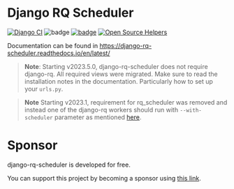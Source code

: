 Django RQ Scheduler
===================
[![Django CI](https://github.com/dsoftwareinc/django-rq-scheduler/actions/workflows/test.yml/badge.svg)](https://github.com/dsoftwareinc/django-rq-scheduler/actions/workflows/test.yml)
![badge](https://img.shields.io/endpoint?url=https://gist.githubusercontent.com/cunla/b756396efb895f0e34558c980f1ca0c7/raw/django-rq-scheduler-4.json)
[![badge](https://img.shields.io/pypi/dm/django-rq-scheduler)](https://pypi.org/project/django-rq-scheduler/)
[![Open Source Helpers](https://www.codetriage.com/dsoftwareinc/django-rq-scheduler/badges/users.svg)](https://www.codetriage.com/dsoftwareinc/django-rq-scheduler)

Documentation can be found in https://django-rq-scheduler.readthedocs.io/en/latest/

> **Note**: Starting v2023.5.0, django-rq-scheduler does not require django-rq.
> All required views were migrated. Make sure to read the installation notes in the documentation.
> Particularly how to set up your `urls.py`.

> **Note** Starting v2023.1, requirement for rq_scheduler was removed and instead
> one of the django-rq workers should run with `--with-scheduler` parameter
> as mentioned [here](https://github.com/rq/django-rq#support-for-scheduled-jobs).


# Sponsor

django-rq-scheduler is developed for free.

You can support this project by becoming a sponsor using [this link](https://github.com/sponsors/cunla).


